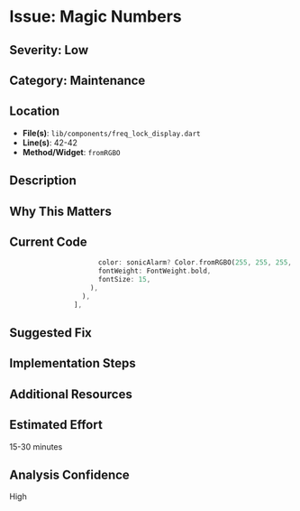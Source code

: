 # Issue: Magic Numbers

## Severity: Low

## Category: Maintenance

## Location
- **File(s)**: `lib/components/freq_lock_display.dart`
- **Line(s)**: 42-42
- **Method/Widget**: `fromRGBO`

## Description


## Why This Matters


## Current Code
```dart
                      color: sonicAlarm? Color.fromRGBO(255, 255, 255, textOpacity) : Colors.white,
                      fontWeight: FontWeight.bold,
                      fontSize: 15,
                    ),
                  ),
                ],
```

## Suggested Fix


## Implementation Steps


## Additional Resources


## Estimated Effort
15-30 minutes

## Analysis Confidence
High
